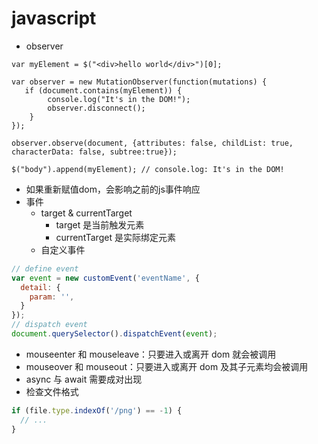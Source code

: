# javascript

- observer
```
var myElement = $("<div>hello world</div>")[0];

var observer = new MutationObserver(function(mutations) {
   if (document.contains(myElement)) {
        console.log("It's in the DOM!");
        observer.disconnect();
    }
});

observer.observe(document, {attributes: false, childList: true, characterData: false, subtree:true});

$("body").append(myElement); // console.log: It's in the DOM!
```
- 如果重新赋值dom，会影响之前的js事件响应
- 事件
  - target & currentTarget
    - target 是当前触发元素
    - currentTarget 是实际绑定元素
  - 自定义事件
```javascript
// define event
var event = new customEvent('eventName', {
  detail: {
    param: '',
  }
});
// dispatch event
document.querySelector().dispatchEvent(event);
```
  - mouseenter 和 mouseleave：只要进入或离开 dom 就会被调用
  - mouseover 和 mouseout：只要进入或离开 dom 及其子元素均会被调用
- async 与 await 需要成对出现
- 检查文件格式
```javascript
if (file.type.indexOf('/png') == -1) {
  // ...
}
```
